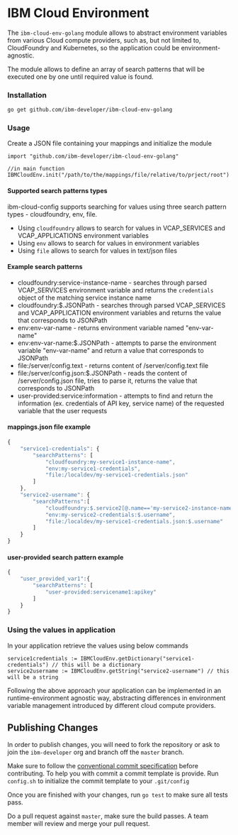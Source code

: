 # IBM Cloud Environment

The `ibm-cloud-env-golang` module allows to abstract environment variables from various Cloud compute providers, such as, but not limited to, CloudFoundry and Kubernetes, so the application could be environment-agnostic.

The module allows to define an array of search patterns that will be executed one by one until required value is found.

### Installation

```bash
go get github.com/ibm-developer/ibm-cloud-env-golang
```
 
### Usage

Create a JSON file containing your mappings and initialize the module

```golang
import "github.com/ibm-developer/ibm-cloud-env-golang"

//in main function 
IBMCloudEnv.init("/path/to/the/mappings/file/relative/to/prject/root")
```
 
#### Supported search patterns types
ibm-cloud-config supports searching for values using three search pattern types - cloudfoundry, env, file. 
- Using `cloudfoundry` allows to search for values in VCAP_SERVICES and VCAP_APPLICATIONS environment variables
- Using `env` allows to search for values in environment variables
- Using `file` allows to search for values in text/json files

#### Example search patterns
- cloudfoundry:service-instance-name - searches through parsed VCAP_SERVICES environment variable and returns the `credentials` object of the matching service instance name
- cloudfoundry:$.JSONPath - searches through parsed VCAP_SERVICES and VCAP_APPLICATION environment variables and returns the value that corresponds to JSONPath
- env:env-var-name - returns environment variable named "env-var-name"
- env:env-var-name:$.JSONPath - attempts to parse the environment variable "env-var-name" and return a value that corresponds to JSONPath
- file:/server/config.text - returns content of /server/config.text file
- file:/server/config.json:$.JSONPath - reads the content of /server/config.json file, tries to parse it, returns the value that corresponds to JSONPath
- user-provided:service:information - attempts to find and return the information (ex. credentials of API key, service name) of the requested variable that the user requests 

#### mappings.json file example
```javascript
{
    "service1-credentials": {
        "searchPatterns": [
            "cloudfoundry:my-service1-instance-name", 
            "env:my-service1-credentials", 
            "file:/localdev/my-service1-credentials.json" 
        ]
    },
    "service2-username": {
        "searchPatterns":[
            "cloudfoundry:$.service2[@.name=='my-service2-instance-name'].credentials.username",
            "env:my-service2-credentials:$.username",
            "file:/localdev/my-service1-credentials.json:$.username" 
        ]
    }
}
```

#### user-provided search pattern example
```javascript
{
    "user_provided_var1":{
        "searchPatterns": [
            "user-provided:servicename1:apikey"
        ]
    }
}
```

### Using the values in application

In your application retrieve the values using below commands

```golang
service1credentials := IBMCloudEnv.getDictionary("service1-credentials") // this will be a dictionary
service2username := IBMCloudEnv.getString("service2-username") // this will be a string
```

Following the above approach your application can be implemented in an runtime-environment agnostic way, abstracting differences in environment variable management introduced by different cloud compute providers.


## Publishing Changes

In order to publish changes, you will need to fork the repository or ask to join the `ibm-developer` org and branch off the `master` branch.

Make sure to follow the [conventional commit specification](https://conventionalcommits.org/) before contributing. To help you with commit a commit template is provide. Run `config.sh` to initialize the commit template to your `.git/config`

Once you are finished with your changes, run `go test` to make sure all tests pass.

Do a pull request against `master`, make sure the build passes. A team member will review and merge your pull request.